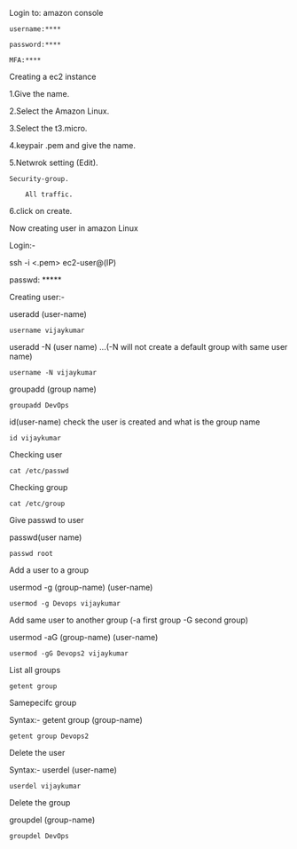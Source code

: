 

Login to: amazon console

	username:****

	password:****

	MFA:****
	
Creating a ec2 instance

1.Give the name.

2.Select the Amazon Linux.

3.Select the t3.micro.

4.keypair .pem and give the name.

5.Netwrok setting (Edit).

	Security-group. 

		All traffic.

6.click on create. 
	
	
Now creating user in amazon Linux

Login:-

ssh -i <.pem> ec2-user@(IP)

passwd:	*****

Creating user:-

useradd (user-name)

	username vijaykumar

useradd -N (user name) ...(-N will not create a default group with same user name)

	username -N vijaykumar

groupadd (group name)

	groupadd DevOps

id(user-name) check the user is created and what is the group name

	id vijaykumar

Checking user

	cat /etc/passwd

Checking group

	cat /etc/group

Give passwd to user
		
passwd(user name)

	passwd root

Add a user to a group

usermod -g (group-name) (user-name)
		
	usermod -g Devops vijaykumar

Add same user to another group (-a first group -G second group)
	
usermod -aG (group-name) (user-name)
		
	usermod -gG Devops2 vijaykumar
		
List all groups
	
	getent group

Samepecifc group

Syntax:- getent group (group-name)
	
	getent group Devops2
		
Delete the user
	
Syntax:- userdel (user-name)	
	
	userdel vijaykumar
		
Delete the group
	
groupdel (group-name)
	
	groupdel DevOps
	
		